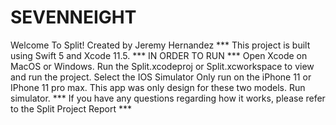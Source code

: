 # SEVENNEIGHT
Welcome To Split!  Created by Jeremy Hernandez  *** This project is built using Swift 5 and Xcode 11.5.  *** IN ORDER TO RUN ***  Open Xcode on MacOS or Windows.  Run the Split.xcodeproj or Split.xcworkspace to view and run the project.  Select the IOS Simulator  Only run on the iPhone 11 or IPhone 11 pro max. This app was only design for these two models.  Run simulator.  *** If you have any questions regarding how it works, please refer to the Split Project Report ***
